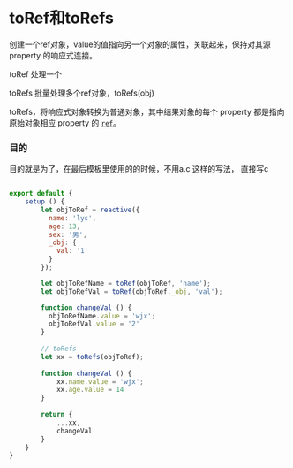 # toRef和toRefs

创建一个ref对象，value的值指向另一个对象的属性，关联起来，保持对其源 property 的响应式连接。

toRef 处理一个

toRefs  批量处理多个ref对象，toRefs(obj)

toRefs，将响应式对象转换为普通对象，其中结果对象的每个 property 都是指向原始对象相应 property 的 [`ref`](https://v3.cn.vuejs.org/api/refs-api.html#ref)。

### 目的 

目的就是为了，在最后模板里使用的的时候，不用a.c 这样的写法， 直接写c

```js

export default {
    setup () {
        let objToRef = reactive({
          name: 'lys',
          age: 13,
          sex: '男',
          _obj: {
            val: '1'
          }
        });

        let objToRefName = toRef(objToRef, 'name');
        let objToRefVal = toRef(objToRef._obj, 'val');

        function changeVal () {
          objToRefName.value = 'wjx';
          objToRefVal.value = '2'
        }
        
        // toRefs
        let xx = toRefs(objToRef);
        
        function changeVal () {
            xx.name.value = 'wjx';
            xx.age.value = 14
        }
        
        return {
            ...xx,
            changeVal
        }
    }
}
```
